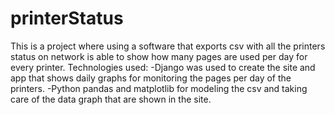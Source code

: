 # printerStatus
This is a project where using a software that exports csv with all the printers status on network is able to show how many pages are used per day for every printer.
Technologies used:
 -Django was used to create the site and app that shows daily graphs for monitoring the pages per day of the printers. 
 -Python pandas and matplotlib for modeling the csv and taking care of the data graph that are shown in the site.
